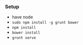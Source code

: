 ### Setup

- have node
- `sudo npm install -g grunt bower`
- `npm install`
- `bower install`
- `grunt serve`